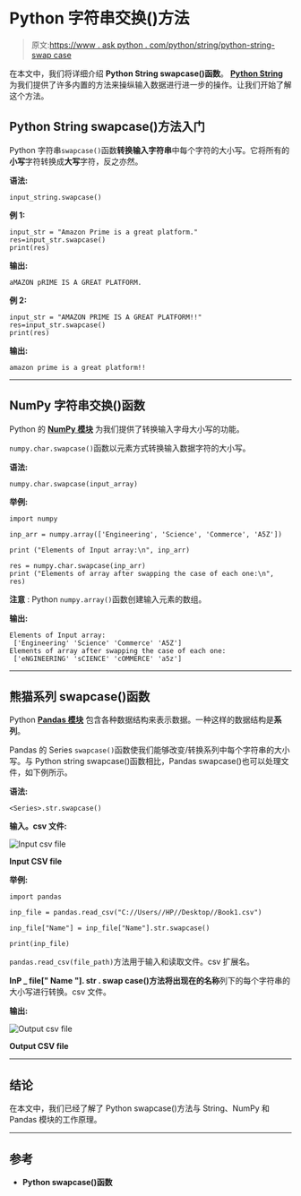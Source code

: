 # Python 字符串交换()方法

> 原文:[https://www . ask python . com/python/string/python-string-swap case](https://www.askpython.com/python/string/python-string-swapcase)

在本文中，我们将详细介绍 **Python String swapcase()函数**。 [**Python String**](https://www.askpython.com/python/string/python-string-functions) 为我们提供了许多内置的方法来操纵输入数据进行进一步的操作。让我们开始了解这个方法。

## Python String swapcase()方法入门

Python 字符串`swapcase()`函数**转换输入字符串**中每个字符的大小写。它将所有的**小写**字符转换成**大写**字符，反之亦然。

**语法:**

```
input_string.swapcase()

```

**例 1:**

```
input_str = "Amazon Prime is a great platform."
res=input_str.swapcase()
print(res)

```

**输出:**

```
aMAZON pRIME IS A GREAT PLATFORM.

```

**例 2:**

```
input_str = "AMAZON PRIME IS A GREAT PLATFORM!!"
res=input_str.swapcase()
print(res)

```

**输出:**

```
amazon prime is a great platform!!

```

* * *

## NumPy 字符串交换()函数

Python 的 [**NumPy 模块**](https://www.askpython.com/python-modules/numpy/python-numpy-arrays) 为我们提供了转换输入字母大小写的功能。

`numpy.char.swapcase()`函数以元素方式转换输入数据字符的大小写。

**语法:**

```
numpy.char.swapcase(input_array) 

```

**举例:**

```
import numpy 

inp_arr = numpy.array(['Engineering', 'Science', 'Commerce', 'A5Z']) 

print ("Elements of Input array:\n", inp_arr) 

res = numpy.char.swapcase(inp_arr) 
print ("Elements of array after swapping the case of each one:\n", res)

```

**注意** : Python `numpy.array()`函数创建输入元素的数组。

**输出:**

```
Elements of Input array:
 ['Engineering' 'Science' 'Commerce' 'A5Z']
Elements of array after swapping the case of each one:
 ['eNGINEERING' 'sCIENCE' 'cOMMERCE' 'a5z']

```

* * *

## 熊猫系列 swapcase()函数

Python **[Pandas 模块](https://www.askpython.com/python-modules/pandas/python-pandas-module-tutorial)** 包含各种数据结构来表示数据。一种这样的数据结构是**系列**。

Pandas 的 Series `swapcase()`函数使我们能够改变/转换系列中每个字符串的大小写。与 Python string swapcase()函数相比，Pandas swapcase()也可以处理文件，如下例所示。

**语法:**

```
<Series>.str.swapcase()

```

**输入。csv 文件:**

![Input csv file](../Images/31e6a8664d4579c18e692555f7c57283.png)

**Input CSV file**

**举例:**

```
import pandas

inp_file = pandas.read_csv("C://Users//HP//Desktop//Book1.csv") 

inp_file["Name"] = inp_file["Name"].str.swapcase() 

print(inp_file) 

```

`pandas.read_csv(file_path)`方法用于输入和读取文件。csv 扩展名。

**InP _ file[" Name "]. str . swap case()**方法将出现在的**名称**列下的每个字符串的大小写进行转换。csv 文件。

**输出:**

![Output csv file](../Images/8b020d17f2078bfa3feede1ac863ac27.png)

**Output CSV file**

* * *

## 结论

在本文中，我们已经了解了 Python swapcase()方法与 String、NumPy 和 Pandas 模块的工作原理。

* * *

## 参考

*   **Python swapcase()函数**